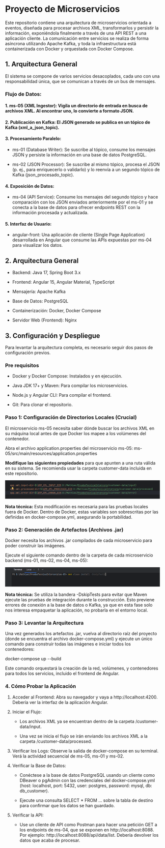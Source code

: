 # Proyecto de Microservicios

Este repositorio contiene una arquitectura de microservicios orientada a eventos, diseñada para procesar archivos XML, transformarlos y persistir la información, exponiéndola finalmente a través de una API REST a una aplicación cliente. La comunicación entre servicios se realiza de forma asíncrona utilizando Apache Kafka, y toda la infraestructura está containerizada con Docker y orquestada con Docker Compose.

## 1. Arquitectura General

El sistema se compone de varios servicios desacoplados, cada uno con una responsabilidad única, que se comunican a través de un bus de mensajes.

### Flujo de Datos:

#### 1. ms-05 (XML Ingestor): Vigila un directorio de entrada en busca de archivos XML. Al encontrar uno, lo convierte a formato JSON.

#### 2. Publicación en Kafka: El JSON generado se publica en un tópico de Kafka (xml_a_json_topic).

#### 3. Procesamiento Paralelo:

* ms-01 (Database Writer): Se suscribe al tópico, consume los mensajes JSON y persiste la información en una base de datos PostgreSQL.

* ms-02 (JSON Processor): Se suscribe al mismo tópico, procesa el JSON (p. ej., para enriquecerlo o validarlo) y lo reenvía a un segundo tópico de Kafka (json_procesado_topic).

#### 4. Exposición de Datos:

* ms-04 (API Service): Consume los mensajes del segundo tópico y hace comparación con los JSON enviados anteriormente por el ms-01 y se conecta a la base de datos para ofrecer endpoints REST con la información procesada y actualizada.

#### 5. Interfaz de Usuario:

* angular-front: Una aplicación de cliente (Single Page Application) desarrollada en Angular que consume las APIs expuestas por ms-04 para visualizar los datos.

## 2. Arquitectura General

* Backend: Java 17, Spring Boot 3.x

* Frontend: Angular 15, Angular Material, TypeScript

* Mensajería: Apache Kafka

* Base de Datos: PostgreSQL

* Containerización: Docker, Docker Compose

* Servidor Web (Frontend): Nginx

## 3. Configuración y Despliegue
Para levantar la arquitectura completa, es necesario seguir dos pasos de configuración previos.

### Pre requisitos

* Docker y Docker Compose: Instalados y en ejecución.

* Java JDK 17+ y Maven: Para compilar los microservicios.

* Node.js y Angular CLI: Para compilar el frontend.

* Git: Para clonar el repositorio.

### Paso 1: Configuración de Directorios Locales (Crucial)
El microservicio ms-05 necesita saber dónde buscar los archivos XML en su máquina local antes de que Docker los mapee a los volúmenes del contenedor.

Abra el archivo application.properties del microservicio ms-05:
ms-05/src/main/resources/application.properties

**Modifique las siguientes propiedades** para que apunten a una ruta válida en su sistema. Se recomienda usar la carpeta customer-data incluida en este repositorio.

![alt text](<Desktop Screenshot 2025.06.14 - 14.11.59.99.png>)

**Nota técnica:** Esta modificación es necesaria para las pruebas locales fuera de Docker. Dentro de Docker, estas variables son sobrescritas por las definidas en docker-compose.yml, asegurando la portabilidad.

### Paso 2: Generación de Artefactos (Archivos .jar)
Docker necesita los archivos .jar compilados de cada microservicio para poder construir las imágenes.

Ejecute el siguiente comando dentro de la carpeta de cada microservicio backend (ms-01, ms-02, ms-04, ms-05):

![alt text](<Desktop Screenshot 2025.06.14 - 14.16.33.52.png>)

**Nota técnica:** Se utiliza la bandera -DskipTests para evitar que Maven ejecute las pruebas de integración durante la construcción. Esto previene errores de conexión a la base de datos o Kafka, ya que en esta fase solo nos interesa empaquetar la aplicación, no probarla en el entorno local.

### Paso 3: Levantar la Arquitectura
Una vez generados los artefactos .jar, vuelva al directorio raíz del proyecto (donde se encuentra el archivo docker-compose.yml) y ejecute un único comando para construir todas las imágenes e iniciar todos los contenedores:

docker-compose up --build

Este comando orquestará la creación de la red, volúmenes, y contenedores para todos los servicios, incluido el frontend de Angular.

### 4. Cómo Probar la Aplicación

1. Acceder al Frontend: Abra su navegador y vaya a http://localhost:4200. Debería ver la interfaz de la aplicación Angular.

2. Iniciar el Flujo:

    * Los archivos XML ya se encuentran dentro de la carpeta /customer-data/input.

    * Una vez se inicia el flujo se irán enviando los archivos XML a la carpeta /customer-data/processed.

3. Verificar los Logs: Observe la salida de docker-compose en su terminal. Verá la actividad secuencial de ms-05, ms-01 y ms-02.

4. Verificar la Base de Datos:

    * Conéctese a la base de datos PostgreSQL usando un cliente como DBeaver o pgAdmin con las credenciales del docker-compose.yml (host: localhost, port: 5432, user: postgres, password: mysql, db: db_customer).

    * Ejecute una consulta SELECT * FROM ... sobre la tabla de destino para confirmar que los datos se han guardado.

5. Verificar la API:

    * Use un cliente de API como Postman para hacer una petición GET a los endpoints de ms-04, que se exponen en http://localhost:8088. Por ejemplo: http://localhost:8088/api/data/list. Debería devolver los datos que acaba de procesar.